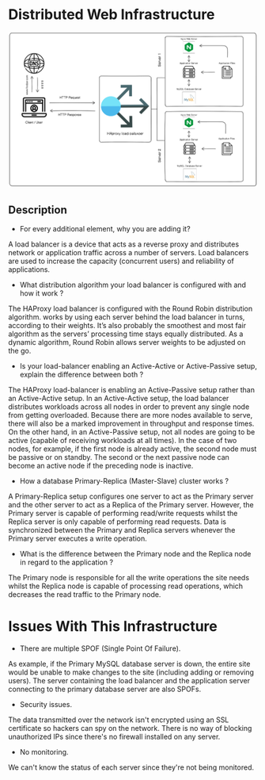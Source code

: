 # Distributed Web Infrastructure

![Alt](https://raw.githubusercontent.com/islam-solaiman/alx-system_engineering-devops/master/0x09-web_infrastructure_design/1-distributed_web_infrastructure.png)

## Description

* For every additional element, why you are adding it?

A load balancer is a device that acts as a reverse proxy and distributes network or application traffic across a number of servers. Load balancers are used to increase the capacity (concurrent users) and reliability of applications. 

* What distribution algorithm your load balancer is configured with and how it work ?

The HAProxy load balancer is configured with the Round Robin distribution algorithm. 
works by using each server behind the load balancer in turns, according to their weights. It’s also probably the smoothest and most fair algorithm as the servers’ processing time stays equally distributed. As a dynamic algorithm, Round Robin allows server weights to be adjusted on the go.

* Is your load-balancer enabling an Active-Active or Active-Passive setup, explain the difference between both ?

The HAProxy load-balancer is enabling an Active-Passive setup rather than an Active-Active setup. In an Active-Active setup, the load balancer distributes workloads across all nodes in order to prevent any single node from getting overloaded. Because there are more nodes available to serve, there will also be a marked improvement in throughput and response times. On the other hand, in an Active-Passive setup, not all nodes are going to be active (capable of receiving workloads at all times). In the case of two nodes, for example, if the first node is already active, the second node must be passive or on standby. The second or the next passive node can become an active node if the preceding node is inactive.

* How a database Primary-Replica (Master-Slave) cluster works ?

A Primary-Replica setup configures one server to act as the Primary server and the other server to act as a Replica of the Primary server. However, the Primary server is capable of performing read/write requests whilst the Replica server is only capable of performing read requests. Data is synchronized between the Primary and Replica servers whenever the Primary server executes a write operation.

* What is the difference between the Primary node and the Replica node in regard to the application ?

The Primary node is responsible for all the write operations the site needs whilst the Replica node is capable of processing read operations, which decreases the read traffic to the Primary node.

# Issues With This Infrastructure

* There are multiple SPOF (Single Point Of Failure).

As example, if the Primary MySQL database server is down, the entire site would be unable to make changes to the site (including adding or removing users). The server containing the load balancer and the application server connecting to the primary database server are also SPOFs.

* Security issues.

The data transmitted over the network isn't encrypted using an SSL certificate so hackers can spy on the network. There is no way of blocking unauthorized IPs since there's no firewall installed on any server.

* No monitoring.

We can't know the status of each server since they're not being monitored.

